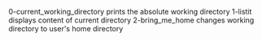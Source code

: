 0-current_working_directory prints the absolute working directory
1-listit displays content of current directory
2-bring_me_home changes working directory to user's home directory

